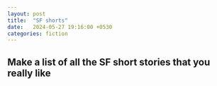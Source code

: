 ```yaml
---
layout: post
title:  "SF shorts"
date:   2024-05-27 19:16:00 +0530
categories: fiction
---
```


## Make a list of all the SF short stories that you really like
